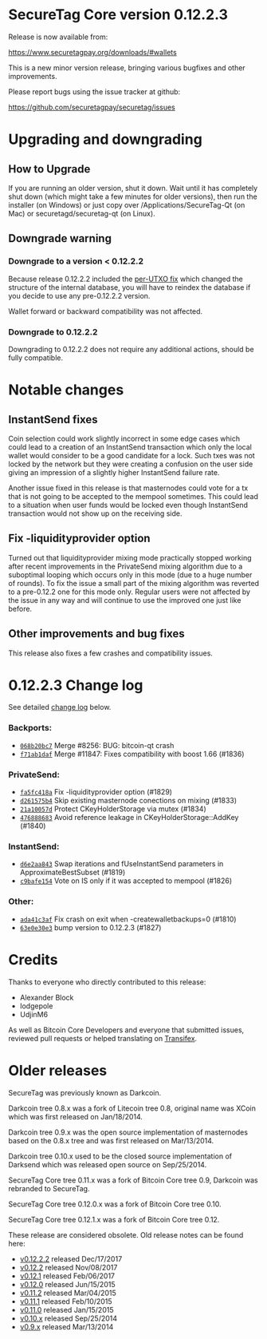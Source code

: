 SecureTag Core version 0.12.2.3
==========================

Release is now available from:

  <https://www.securetagpay.org/downloads/#wallets>

This is a new minor version release, bringing various bugfixes and other
improvements.

Please report bugs using the issue tracker at github:

  <https://github.com/securetagpay/securetag/issues>


Upgrading and downgrading
=========================

How to Upgrade
--------------

If you are running an older version, shut it down. Wait until it has completely
shut down (which might take a few minutes for older versions), then run the
installer (on Windows) or just copy over /Applications/SecureTag-Qt (on Mac) or
securetagd/securetag-qt (on Linux).

Downgrade warning
-----------------

### Downgrade to a version < 0.12.2.2

Because release 0.12.2.2 included the [per-UTXO fix](release-notes/securetag/release-notes-0.12.2.2.md#per-utxo-fix)
which changed the structure of the internal database, you will have to reindex
the database if you decide to use any pre-0.12.2.2 version.

Wallet forward or backward compatibility was not affected.

### Downgrade to 0.12.2.2

Downgrading to 0.12.2.2 does not require any additional actions, should be
fully compatible.

Notable changes
===============

InstantSend fixes
-----------------

Coin selection could work slightly incorrect in some edge cases which could
lead to a creation of an InstantSend transaction which only the local wallet
would consider to be a good candidate for a lock. Such txes was not locked by
the network but they were creating a confusion on the user side giving an
impression of a slightly higher InstantSend failure rate.

Another issue fixed in this release is that masternodes could vote for a tx
that is not going to be accepted to the mempool sometimes. This could lead to
a situation when user funds would be locked even though InstantSend transaction
would not show up on the receiving side.

Fix -liquidityprovider option
-----------------------------

Turned out that liquidityprovider mixing mode practically stopped working after
recent improvements in the PrivateSend mixing algorithm due to a suboptimal
looping which occurs only in this mode (due to a huge number of rounds). To fix
the issue a small part of the mixing algorithm was reverted to a pre-0.12.2 one
for this mode only. Regular users were not affected by the issue in any way and
will continue to use the improved one just like before.

Other improvements and bug fixes
--------------------------------

This release also fixes a few crashes and compatibility issues.


0.12.2.3 Change log
===================

See detailed [change log](https://github.com/securetagpay/securetag/compare/v0.12.2.2...securetagpay:v0.12.2.3) below.

### Backports:
- [`068b20bc7`](https://github.com/securetagpay/securetag/commit/068b20bc7) Merge #8256: BUG: bitcoin-qt crash
- [`f71ab1daf`](https://github.com/securetagpay/securetag/commit/f71ab1daf) Merge #11847: Fixes compatibility with boost 1.66 (#1836)

### PrivateSend:
- [`fa5fc418a`](https://github.com/securetagpay/securetag/commit/fa5fc418a) Fix -liquidityprovider option (#1829)
- [`d261575b4`](https://github.com/securetagpay/securetag/commit/d261575b4) Skip existing masternode conections on mixing (#1833)
- [`21a10057d`](https://github.com/securetagpay/securetag/commit/21a10057d) Protect CKeyHolderStorage via mutex (#1834)
- [`476888683`](https://github.com/securetagpay/securetag/commit/476888683) Avoid reference leakage in CKeyHolderStorage::AddKey (#1840)

### InstantSend:
- [`d6e2aa843`](https://github.com/securetagpay/securetag/commit/d6e2aa843) Swap iterations and fUseInstantSend parameters in ApproximateBestSubset (#1819)
- [`c9bafe154`](https://github.com/securetagpay/securetag/commit/c9bafe154) Vote on IS only if it was accepted to mempool (#1826)

### Other:
- [`ada41c3af`](https://github.com/securetagpay/securetag/commit/ada41c3af) Fix crash on exit when -createwalletbackups=0 (#1810)
- [`63e0e30e3`](https://github.com/securetagpay/securetag/commit/63e0e30e3) bump version to 0.12.2.3 (#1827)

Credits
=======

Thanks to everyone who directly contributed to this release:

- Alexander Block
- lodgepole
- UdjinM6

As well as Bitcoin Core Developers and everyone that submitted issues,
reviewed pull requests or helped translating on
[Transifex](https://www.transifex.com/projects/p/securetag/).


Older releases
==============

SecureTag was previously known as Darkcoin.

Darkcoin tree 0.8.x was a fork of Litecoin tree 0.8, original name was XCoin
which was first released on Jan/18/2014.

Darkcoin tree 0.9.x was the open source implementation of masternodes based on
the 0.8.x tree and was first released on Mar/13/2014.

Darkcoin tree 0.10.x used to be the closed source implementation of Darksend
which was released open source on Sep/25/2014.

SecureTag Core tree 0.11.x was a fork of Bitcoin Core tree 0.9,
Darkcoin was rebranded to SecureTag.

SecureTag Core tree 0.12.0.x was a fork of Bitcoin Core tree 0.10.

SecureTag Core tree 0.12.1.x was a fork of Bitcoin Core tree 0.12.

These release are considered obsolete. Old release notes can be found here:

- [v0.12.2.2](release-notes/securetag/release-notes-0.12.2.2.md) released Dec/17/2017
- [v0.12.2](release-notes/securetag/release-notes-0.12.2.md) released Nov/08/2017
- [v0.12.1](release-notes/securetag/release-notes-0.12.1.md) released Feb/06/2017
- [v0.12.0](release-notes/securetag/release-notes-0.12.0.md) released Jun/15/2015
- [v0.11.2](release-notes/securetag/release-notes-0.11.2.md) released Mar/04/2015
- [v0.11.1](release-notes/securetag/release-notes-0.11.1.md) released Feb/10/2015
- [v0.11.0](release-notes/securetag/release-notes-0.11.0.md) released Jan/15/2015
- [v0.10.x](release-notes/securetag/release-notes-0.10.0.md) released Sep/25/2014
- [v0.9.x](release-notes/securetag/release-notes-0.9.0.md) released Mar/13/2014

